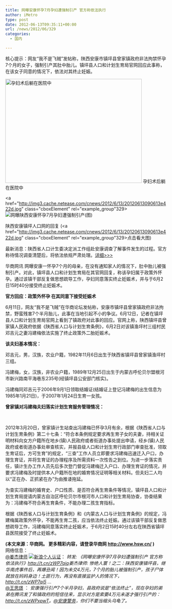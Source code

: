 ```yaml
---
title: 网曝安康怀孕7月孕妇遭强制引产 官方称依法执行
author: iMetro
type: post
date: 2012-06-13T09:35:11+00:00
url: /news/2012/06/329
categories:
  - 国内

---
```

核心提示：网友“我不是飞贼”发帖称，陕西安康市镇坪县曾家镇政府非法拘禁怀孕7个月的女子，强制引产其肚中胎儿。镇坪县人口和计划生育局官网回应此事称，在该女子同意的情况下，依法对其终止妊娠。

<img src="http://img2.cache.netease.com/cnews/2012/6/13/2012061308325064a76.jpg" alt="孕妇术后躺在医院中" width="426" height="324" />  
孕妇术后躺在医院中

<a href="http://img3.cache.netease.com/cnews/2012/6/13/20120613090613e422d.jpg" class="cboxElement" rel="example_group"329>![网曝陕西安康怀孕7月孕妇遭强制引产(图)][1]</a>

陕西安康镇坪人口网的回复 (<a href="http://img3.cache.netease.com/cnews/2012/6/13/20120613090613e422d.jpg" class="cboxElement" rel="example_group"329>点击看大图</a>)

最新消息：陕西省人口计生委决定派工作组赴安康调查了解事件发生的过程。官方称待情况调查清楚后，将依法依规严肃处理。[详细>>>][2]

华商网讯 网曝安康一怀孕7个月的母亲，在没有通知家人的情况下，肚中胎儿被强制引产。对此，镇坪县人口和计划生育局在其官网回复，称该孕妇属于政策外怀孕。通过该镇干部反复做思想疏导工作，孕妇同意落实终止妊娠术，并与于6月2日15时40分接受终止妊娠术。

**官方回应：政策外怀孕 在其同意下接受妊娠术**

6月11日，网友“我不是飞贼”在华商论坛发帖称，安康市镇坪县曾家镇政府非法拘禁，野蛮残害7个半月胎儿，此事在当地引起不小的争议。6月12日，记者在镇坪县人口和计划生育局官网上看到了镇政府对此事的回应。官网上称，陕西镇坪县曾家镇人民政府依据《陕西省人口与计划生育条例》，6月2日对该镇渔坪村三组村民邓吉元之妻冯建梅依法实施了终止政策外二胎妊娠术。

**该夫妇基本情况：**

邓吉元，男，汉族，农业户籍，1982年11月6日出生于陕西省镇坪县曾家镇渔坪村三组。

冯建梅，女，汉族，非农业户籍，1989年12月25日出生于内蒙古呼伦贝尔盟根河市新兴路南平海巷东235号(经镇坪县公安部门核实)。

冯建梅同邓吉元于2006年9月1日领取结婚证(结婚证上登记冯建梅的出生信息为1985年1月21日)，于2007年1月24日生育一女孩。

**曾家镇对冯建梅夫妇落实计划生育服务管理情况：**

&nbsp;

2012年3月20日，曾家镇计生站查出冯建梅已怀孕3月有余，根据《陕西省人口与计划生育条例》第二十七条：“符合本条例规定要求再生育子女的夫妻，持相关证明材料向女方户籍所在地乡(镇)人民政府或者街道办事处提出申请，经乡(镇)人民政府或者街道办事处审查核实，并报县级人口和计划生育行政部门审查批准，领取生育证后，方可生育”的规定，“三查”工作人员立即要求冯建梅迅速迁入户口，办理生育证，并将生育证的办理程序及所需资料一次性告之到位。为进一步落实责任，镇计生办工作人员先后多次登门督促冯建梅迁入户口、办理生育证的情况，并要求冯建梅及时提供本人户籍所在地的婚育情况证明等相关材料。但夫妇二人均以“正在办、正抓紧在办”为由推诿拖延。

为查实冯建梅的婚育史、户口性质、是否符合再生育条件等情况，镇坪县人口和计划生育局提请内蒙古自治区呼伦贝尔市根河市人口和计划生育局协查，协查结果为：冯建梅不符合再生育条件，不能办理二孩生育指标。

根据《陕西省人口与计划生育条例》和《内蒙古人口与计划生育条例》的规定，冯建梅属政策外怀孕，不能再生育二孩，应当依法终止妊娠。通过该镇干部反复做思想疏导工作，冯建梅同意落实终止妊娠术，于6月2日15时40分左右在陕西省镇坪县医院接受了终止妊娠术。

<div>
  <strong>(本文来源：华商网。 更多精彩内容，请登录华商网 <a href="http://www.hsw.cn/">http://www.hsw.cn/</a> )</strong>
</div>

<div>
  网络信息：
</div>

<div>
  <a title="姜杰律师" href="http://weibo.com/jiangjielawyer">@姜杰律师</a> <a href="http://weibo.com/verify" target="_blank"><img title="新浪个人认证 " src="http://img.t.sinajs.cn/t4/style/images/common/transparent.gif" alt="新浪个人认证 " /></a>： <em>转发: 《网曝安康怀孕7月孕妇遭强制引产 官方称依法执行》<a title="http://139url.cn/jvfafm//@" href="http://t.cn/zWP7qiq" target="_blank">http://t.cn/zWP7qiq</a>姜杰律师: 惨绝人寰！之二：陕西安康镇坪县，继华南虎事件后，再爆丑闻！因为未交4万元，7个月的胎儿被强制引产，孩子尸体就放在妈妈身边！土匪行为，再没有直接监护人的情况下，<a title="http://139url.cn/jvfab9" href="http://t.cn/zWP7qi5" target="_blank">http://t.cn/zWP7qi5</a> ...</em>
</div>

<div>
  <img src="http://ww2.sinaimg.cn/bmiddle/644d19b9jw1dtvm1hcwxyj.jpg" alt="" />
</div>

<div>
  <a title="王思璟" href="http://weibo.com/wsj2009">@王思璟</a> ： <em>安康强行引产7个半月孕妇，县政府说是“依法终止”，现在孕妇的弟弟在腾讯发了和镇政府的短信往来，显示对方是索要4万元未遂才强行引产的：<a title="http://t.qq.com/weiboasan9777" href="http://t.cn/zWPxpwT" target="_blank">http://t.cn/zWPxpwT</a>。<a href="http://weibo.com/n/%E5%AE%89%E5%BA%B7%E8%AD%A6%E5%8A%A1">@安康警务</a>，你们不要当缩头乌龟了。</em>
</div>

<div>
  <em></em><img src="http://ww3.sinaimg.cn/bmiddle/63232734jw1dtwdeziv55j.jpg" alt="" />
</div>

 [1]: http://img3.cache.netease.com/cnews/2012/6/13/20120613090814a3c33.png
 [2]: http://news.163.com/12/0613/14/83SSHHR10001124J.html
